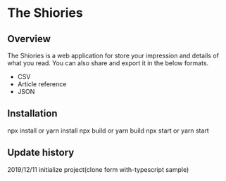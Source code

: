 # The Shiories

## Overview
The Shiories is a web application for store your impression and details of what you read.
You can also share and export it in the below formats.
- CSV
- Article reference
- JSON

## Installation
npx install or yarn install
npx build or yarn build
npx start or yarn start

## Update history
2019/12/11 initialize project(clone form with-typescript sample)

